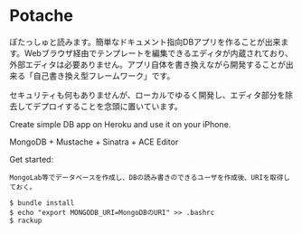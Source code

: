 Potache
==========================

ぽたっしゅと読みます。簡単なドキュメント指向DBアプリを作ることが出来ます。Webブラウザ経由でテンプレートを編集できるエディタが内蔵されており、外部エディタは必要ありません。アプリ自体を書き換えながら開発することが出来る「自己書き換え型フレームワーク」です。

セキュリティも何もありませんが、ローカルでゆるく開発し、エディタ部分を除去してデプロイすることを念頭に置いています。


Create simple DB app on Heroku and use it on your iPhone.

MongoDB + Mustache + Sinatra + ACE Editor

Get started:

    MongoLab等でデータベースを作成し、DBの読み書きのできるユーザを作成後、URIを取得しておく。

    $ bundle install
    $ echo "export MONGODB_URI=MongoDBのURI" >> .bashrc
    $ rackup



